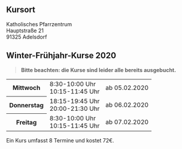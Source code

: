## Kursort

Katholisches Pfarrzentrum  
Hauptstraße 21  
91325 Adelsdorf

## Winter-Frühjahr-Kurse 2020

> **Bitte beachten: die Kurse sind leider alle bereits ausgebucht.**

<table>
<tr><th>Mittwoch</th><td>8:30-10:00 Uhr<br />10:15-11:45 Uhr</td><td>ab 05.02.2020</td></tr>
<tr><th>Donnerstag</th><td>18:15-19:45 Uhr<br />20:00-21:30 Uhr</td><td>ab 06.02.2020</td></tr>
<tr><th>Freitag</th><td>8:30-10:00 Uhr<br />10:15-11:45 Uhr</td><td>ab 07.02.2020</td></tr>
</table>

Ein Kurs umfasst 8 Termine und kostet 72€.
